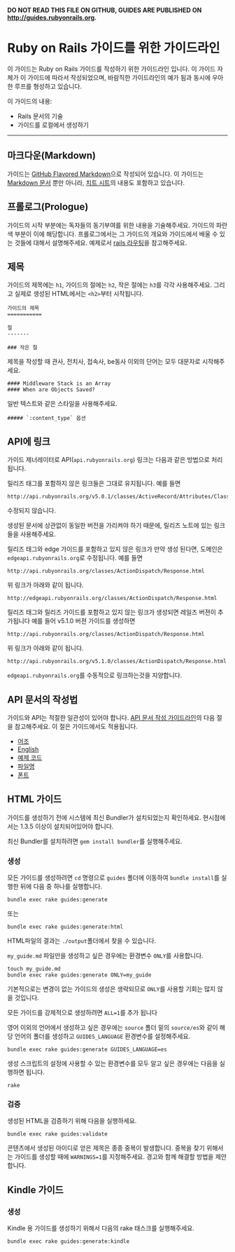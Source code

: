**DO NOT READ THIS FILE ON GITHUB, GUIDES ARE PUBLISHED ON http://guides.rubyonrails.org.**

Ruby on Rails 가이드를 위한 가이드라인
===============================

이 가이드는 Ruby on Rails 가이드를 작성하기 위한 가이드라인 입니다. 이 가이드 자체가 이 가이드에 따라서 작성되었으며, 바람직한 가이드라인의 예가 됨과 동시에 우아한 루프를 형성하고 있습니다.

이 가이드의 내용:

* Rails 문서의 기술
* 가이드를 로컬에서 생성하기

--------------------------------------------------------------------------------

마크다운(Markdown)
-------

가이드는 [GitHub Flavored Markdown](https://help.github.com/articles/github-flavored-markdown)으로 작성되어 있습니다. 이 가이드는 [Markdown 문서](http://daringfireball.net/projects/markdown/syntax) 뿐만 아니라, [치트 시트](http://daringfireball.net/projects/markdown/basics)의 내용도 포함하고 있습니다.

프롤로그(Prologue)
--------

가이드의 시작 부분에는 독자들의 동기부여를 위한 내용을 기술해주세요. 가이드의 파란색 부분이 이에 해당합니다. 프롤로그에서는 그 가이드의 개요와 가이드에서 배울 수 있는 것들에 대해서 설명해주세요. 예제로서 [rails 라우팅](routing.html)을 참고해주세요.

제목
------

가이드의 제목에는 `h1`, 가이드의 절에는 `h2`, 작은 절에는 `h3`를 각각 사용해주세요. 
그리고 실제로 생성된 HTML에서는 
`<h2>`부터 시작됩니다.

```
가이드의 제목
===========

절
-------

### 작은 절
```

제목을 작성할 때 관사, 전치사, 접속사, be동사 이외의 단어는 모두 대문자로 시작해주세요.

```
#### Middleware Stack is an Array
#### When are Objects Saved?
```

일반 텍스트와 같은 스타일을 사용해주세요.

```
##### `:content_type` 옵션
```

API에 링크
------------------

가이드 제너레이터로 API(`api.rubyonrails.org`) 링크는 다음과 같은 방법으로 처리됩니다.

릴리즈 태그를 포함하지 않은 링크들은 그대로 유지됩니다. 예를 들면

```
http://api.rubyonrails.org/v5.0.1/classes/ActiveRecord/Attributes/ClassMethods.html
```

수정되지 않습니다.

생성된 문서에 상관없이 동일한 버전을 가리켜야 하기 때문에, 
릴리즈 노트에 있는 링크들을 사용해주세요.

릴리즈 태그와 edge 가이드를 포함하고 있지 않은 링크가 만약 생성 된다면, 도메인은 `edgeapi.rubyonrails.org`로 수정됩니다. 예를 들면

```
http://api.rubyonrails.org/classes/ActionDispatch/Response.html
```

위 링크가 아래와 같이 됩니다.

```
http://edgeapi.rubyonrails.org/classes/ActionDispatch/Response.html
```

릴리즈 태그와 릴리즈 가이드를 포함하고 있지 않는 링크가 생성되면 레일즈 버젼이 추가됩니다 
예를 들어 v5.1.0 버젼 가이드를 생성하면

```
http://api.rubyonrails.org/classes/ActionDispatch/Response.html
```

위 링크가 아래와 같이 됩니다.

```
http://api.rubyonrails.org/v5.1.0/classes/ActionDispatch/Response.html
```

`edgeapi.rubyonrails.org`를 수동적으로 링크하는것을 지양합니다.


API 문서의 작성법
----------------------------

가이드와 API는 적절한 일관성이 있어야 합니다. [API 문서 작성 가이드라인](api_documentation_guidelines.html)의 다음 절을 참고해주세요. 이 절은 가이드에서도 적용됩니다.

* [어조](api_documentation_guidelines.html#wording)
* [English](api_documentation_guidelines.html#english)
* [예제 코드](api_documentation_guidelines.html#example-code)
* [파일명](api_documentation_guidelines.html#file-names)
* [폰트](api_documentation_guidelines.html#fonts)

HTML 가이드
-----------

가이드를 생성하기 전에 시스템에 최신 Bundler가 설치되었는지 확인하세요.
 현시점에서는 1.3.5 이상이 설치되어있어야 
합니다.

최신 Bundler를 설치하려면 `gem install bundler`를 실행해주세요.

### 생성

모든 가이드를 생성하려면 `cd` 명령으로 `guides` 폴더에 이동하여 `bundle install`를 실행한 뒤에 다음 중 하나를 실행합니다.

```
bundle exec rake guides:generate
```

또는

```
bundle exec rake guides:generate:html
```

HTML파일의 결과는 `./output`폴더에서 찾을 수 있습니다.

`my_guide.md` 파일만을 생성하고 싶은 경우에는 환경변수 `ONLY`를 사용합니다.

```
touch my_guide.md
bundle exec rake guides:generate ONLY=my_guide
```

기본적으로는 변경이 없는 가이드의 생성은 생략되므로 `ONLY`를 사용할 
기회는 많지 않을 것입니다.

모든 가이드를 강제적으로 생성하려면 `ALL=1`를 추가 됩니다

영어 이외의 언어에서 생성하고 싶은 경우에는 `source` 폴더 밑의 `source/es`와 같이 해당 언어의 폴더를 생성하고 `GUIDES_LANGUAGE` 환경변수를 설정해주세요.

```
bundle exec rake guides:generate GUIDES_LANGUAGE=es
```

생성 스크립트의 설정에 사용할 수 있는 환경변수를 모두 알고 싶은 경우에는 
다음을 실행하면 됩니다.

```
rake
```

### 검증

생성된 HTML을 검증하기 위해 다음을 실행하세요.

```
bundle exec rake guides:validate
```

콘텐츠에서 생성된 아이디로 얻은 제목은 종종 중복이 발생합니다.
 중복을 찾기 위해서는 가이드를 생성할 때에 `WARNINGS=1`를 지정해주세요. 경고와 함께 해결할 방법을 
제안합니다.

Kindle 가이드
-------------

### 생성

Kindle 용 가이드를 생성하기 위해서 다음의 rake 태스크를 실행해주세요.

```
bundle exec rake guides:generate:kindle
```

